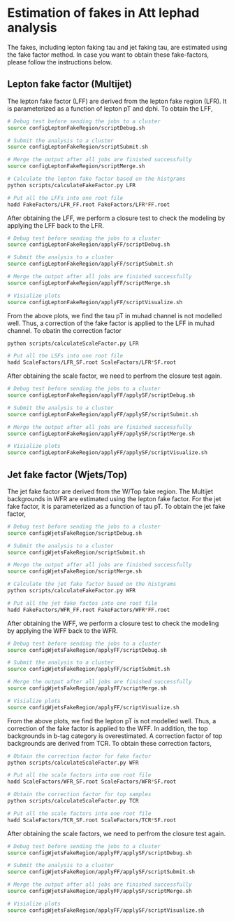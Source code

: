 Estimation of fakes in Att lephad analysis
=========================
The fakes, including lepton faking tau and jet faking tau, are estimated using the fake factor method.
In case you want to obtain these fake-factors, please follow the instructions below.

Lepton fake factor (Multijet)
-------------------------
The lepton fake factor (LFF) are derived from the lepton fake region (LFR). It is parameterized as 
a function of lepton pT and dphi. To obtain the LFF, 

```bash
# Debug test before sending the jobs to a cluster
source configLeptonFakeRegion/scriptDebug.sh

# Submit the analysis to a cluster
source configLeptonFakeRegion/scriptSubmit.sh

# Merge the output after all jobs are finished successfully
source configLeptonFakeRegion/scriptMerge.sh

# Calculate the lepton fake factor based on the histgrams 
python scripts/calculateFakeFactor.py LFR

# Put all the LFFs into one root file
hadd FakeFactors/LFR_FF.root FakeFactors/LFR*FF.root
```

After obtaining the LFF, we perform a closure test to check the modeling by applying the LFF back to the LFR.

```bash
# Debug test before sending the jobs to a cluster
source configLeptonFakeRegion/applyFF/scriptDebug.sh

# Submit the analysis to a cluster
source configLeptonFakeRegion/applyFF/scriptSubmit.sh

# Merge the output after all jobs are finished successfully
source configLeptonFakeRegion/applyFF/scriptMerge.sh

# Visialize plots
source configLeptonFakeRegion/applyFF/scriptVisualize.sh
```

From the above plots, we find the tau pT in muhad channel is not modelled well. Thus, a correction of the fake factor
is applied to the LFF in muhad channel. To obatin the correction factor

```bash
python scripts/calculateScaleFactor.py LFR

# Put all the LSFs into one root file
hadd ScaleFactors/LFR_SF.root ScaleFactors/LFR*SF.root
```

After obtaining the scale factor, we need to perfrom the closure test again.

```bash
# Debug test before sending the jobs to a cluster
source configLeptonFakeRegion/applyFF/applySF/scriptDebug.sh

# Submit the analysis to a cluster
source configLeptonFakeRegion/applyFF/applySF/scriptSubmit.sh

# Merge the output after all jobs are finished successfully
source configLeptonFakeRegion/applyFF/applySF/scriptMerge.sh

# Visialize plots
source configLeptonFakeRegion/applyFF/applySF/scriptVisualize.sh
``` 


Jet fake factor (Wjets/Top)
-------------------------
The jet fake factor are derived from the W/Top fake region. The Multijet backgrounds in WFR are estimated 
using the lepton fake factor. For the jet fake factor, it is parameterized as a function of tau pT. To obtain
the jet fake factor,

```bash
# Debug test before sending the jobs to a cluster
source configWjetsFakeRegion/scriptDebug.sh

# Submit the analysis to a cluster
source configWjetsFakeRegion/scriptSubmit.sh

# Merge the output after all jobs are finished successfully
source configWjetsFakeRegion/scriptMerge.sh

# Calculate the jet fake factor based on the histgrams 
python scripts/calculateFakeFactor.py WFR

# Put all the jet fake factos into one root file
hadd FakeFactors/WFR_FF.root FakeFactors/WFR*FF.root
```

After obtaining the WFF, we perform a closure test to check the modeling by applying the WFF back to the WFR.

```bash
# Debug test before sending the jobs to a cluster
source configWjetsFakeRegion/applyFF/scriptDebug.sh

# Submit the analysis to a cluster
source configWjetsFakeRegion/applyFF/scriptSubmit.sh

# Merge the output after all jobs are finished successfully
source configWjetsFakeRegion/applyFF/scriptMerge.sh

# Visialize plots
source configWjetsFakeRegion/applyFF/scriptVisualize.sh
```

From the above plots, we find the lepton pT is not modelled well. Thus, a correction of the fake factor
is applied to the WFF. In addition, the top backgrounds in b-tag category is overestimated. A correction 
factor of top backgrounds are derived from TCR. To obtain these correction factors,

```bash
# Obtain the correction factor for fake factor
python scripts/calculateScaleFactor.py WFR

# Put all the scale factors into one root file
hadd ScaleFactors/WFR_SF.root ScaleFactors/WFR*SF.root

# Obtain the correction factor for top samples
python scripts/calculateScaleFactor.py TCR

# Put all the scale factors into one root file
hadd ScaleFactors/TCR_SF.root ScaleFactors/TCR*SF.root
```

After obtaining the scale factors, we need to perfrom the closure test again.

```bash
# Debug test before sending the jobs to a cluster
source configWjetsFakeRegion/applyFF/applySF/scriptDebug.sh

# Submit the analysis to a cluster
source configWjetsFakeRegion/applyFF/applySF/scriptSubmit.sh

# Merge the output after all jobs are finished successfully
source configWjetsFakeRegion/applyFF/applySF/scriptMerge.sh

# Visialize plots
source configWjetsFakeRegion/applyFF/applySF/scriptVisualize.sh
``` 
